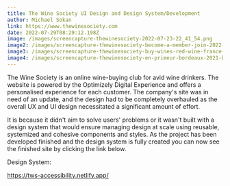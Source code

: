 ```yaml
---
title: The Wine Society UI Design and Design System/Development
author: Michael Sokan
link: https://www.thewinesociety.com
date: 2022-07-29T08:29:12.198Z
image: /images/screencapture-thewinesociety-2022-07-23-22_41_54.png
image2: /images/screencapture-thewinesociety-become-a-member-join-2022-07-23-22_57_56.png
image3: /images/screencapture-thewinesociety-buy-wines-red-wine-france-bordeaux-2022-07-23-22_54_42.png
image4: /images/screencapture-thewinesociety-en-primeur-bordeaux-2021-buy-red-wines-by-dozen-2022-07-23-22_59_59.png
---
```

The Wine Society is an online wine-buying club for avid wine drinkers. The website is powered by the Optimizely Digital Experience and offers a personalised experience for each customer. The company's site was in need of an update, and the design had to be completely overhauled as the overall UX and UI design necessitated a significant amount of effort. 

It is because it didn't aim to solve users' problems or it wasn't built with a design system that would ensure managing design at scale using reusable, systemized and cohesive components and styles. As the project has been developed finished and the design system is fully created you can now see the finished site by clicking the link below.

Design System:

<https://tws-accessibility.netlify.app/>